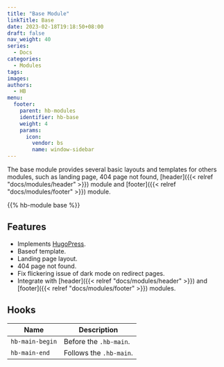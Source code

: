 ```yaml
---
title: "Base Module"
linkTitle: Base
date: 2023-02-18T19:18:50+08:00
draft: false
nav_weight: 40
series:
  - Docs
categories:
  - Modules
tags:
images:
authors:
  - HB
menu:
  footer:
    parent: hb-modules
    identifier: hb-base
    weight: 4
    params:
      icon:
        vendor: bs
        name: window-sidebar
---
```


The base module provides several basic layouts and templates for others modules, such as landing page, 404 page not found, [header]({{< relref "docs/modules/header" >}}) module and [footer]({{< relref "docs/modules/footer" >}}) module.

<!--more-->

{{% hb-module base %}}

## Features

- Implements [HugoPress](https://hugomods.com/en/docs/hugopress/).
- Baseof template.
- Landing page layout.
- 404 page not found.
- Fix flickering issue of dark mode on redirect pages.
- Integrate with [header]({{< relref "docs/modules/header" >}}) and [footer]({{< relref "docs/modules/footer" >}}) modules.

## Hooks

| Name            | Description             |
| --------------- | ----------------------- |
| `hb-main-begin` | Before the `.hb-main`.  |
| `hb-main-end`   | Follows the `.hb-main`. |
